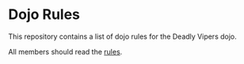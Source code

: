 Dojo Rules
==========

This repository contains a list of dojo rules for the Deadly Vipers dojo.

All members should read the [rules](https://github.com/deadlyvipers).
